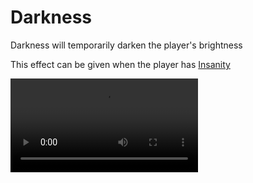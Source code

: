 # Darkness

Darkness will temporarily darken the player's brightness

This effect can be given when the player has [Insanity](https://github.com/fishcute/ToughAsClient/blob/main/Tutorial/Status%20Effects/Insanity.md)

![darkness](https://i.imgur.com/MkY3lG3.mp4)
